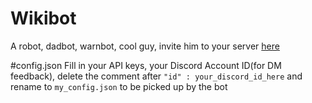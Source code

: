 # Wikibot
A robot, dadbot, warnbot, cool guy, invite him to your server [here](https://discord.com/oauth2/authorize?client_id=720738328714018816&permissions=379968&scope=bot "Invite WikiBot")

#config.json
Fill in your API keys, your Discord Account ID(for DM feedback), delete the comment after `"id" : your_discord_id_here` and rename to `my_config.json` to be picked up by the bot
